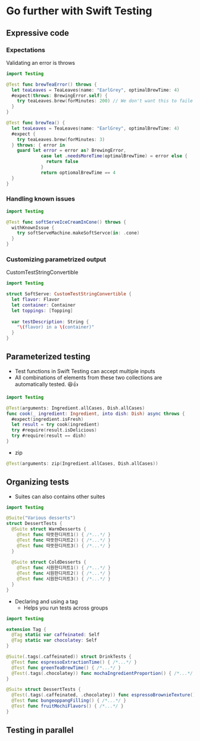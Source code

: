 # Go further with Swift Testing

## Expressive code

### Expectations

Validating an error is throws

```swift
import Testing

@Test func brewTeaError() throws {
  let teaLeaves = TeaLeaves(name: "EarlGrey", optimalBrewTime: 4)
  #expect(throws: BrewingError.self) {
    try teaLeaves.brew(forMinutes: 200) // We don't want this to faile the test!
  }
}

@Test func brewTea() {
  let teaLeaves = TeaLeaves(name: "EarlGrey", optimalBrewTime: 4)
  #expect {
    try teaLeaves.brew(forMinutes: 3)
  } throws: { error in 
    guard let error = error as? BrewingError,
             case let .needsMoreTime(optimalBrewTime) = error else {
               return false
             }
             return optiomalBrewTime == 4
  }
}
```

### Handling known issues

```swift
import Testing

@Test func softServeIceCreamInCone() throws {
  withKnownIssue {
    try softServeMachine.makeSoftServce(in: .cone)
  }
}
```

### Customizing parametrized output

CustomTestStringConvertible

```swift
import Testing

struct SoftServe: CustomTestStringConvertible {
  let flavor: Flavor
  let container: Container
  let toppings: [Topping]
  
  var testDescription: String {
    "\(flavor) in a \(container)"
  }
}
```



## Parameterized testing

- Test functions in Swift Testing can accept multiple inputs
- All combinations of elements from these two collections are automatically tested. 😆👍

```swift
import Testing

@Test(arguments: Ingredient.allCases, Dish.allCases)
func cook(_ ingredient: Ingredient, into dish: Dish) async throws {
  #expect(ingredient.isFresh)
  let result = try cook(ingredient)
  try #require(result.isDelicious)
  try #require(result == dish)
}
```

- zip

```swift
@Test(arguments: zip(Ingredient.allCases, Dish.allCases))
```



## Organizing tests

- Suites can also contains other suites

```swift
import Testing

@Suite("Various desserts")
struct DessertTests {
  @Suite struct WarmDesserts {
    @Test func 따뜻한디저트1() { /*...*/ }
    @Test func 따뜻한디저트2() { /*...*/ }
    @Test func 따뜻한디저트3() { /*...*/ }
  }
  
  @Suite struct ColdDesserts {
    @Test func 시원한디저트1() { /*...*/ }
    @Test func 시원한디저트2() { /*...*/ }
    @Test func 시원한디저트3() { /*...*/ }
  }
}
```

- Declaring and using a tag
  - Helps you run tests across groups

```swift
import Testing

extension Tag {
  @Tag static var caffeinated: Self
  @Tag static var chocolatey: Self
}

@Suite(.tags(.caffeinated)) struct DrinkTests {
  @Test func espressoExtractionTime() { /*...*/ }
  @Test func greenTeaBrewTime() { /*...*/ }
  @Test(.tags(.chocolatey)) func mochaIngredientProportion() { /*...*/ }
}

@Suite struct DessertTests {
  @Test(.tags(.caffeinated, .chocolatey)) func espressoBrownieTexture() { /*...*/ }
  @Test func bungeoppangFilling() { /*...*/ }
  @Test func fruitMochiFlavors() { /*...*/ }
}
```





## Testing in parallel

